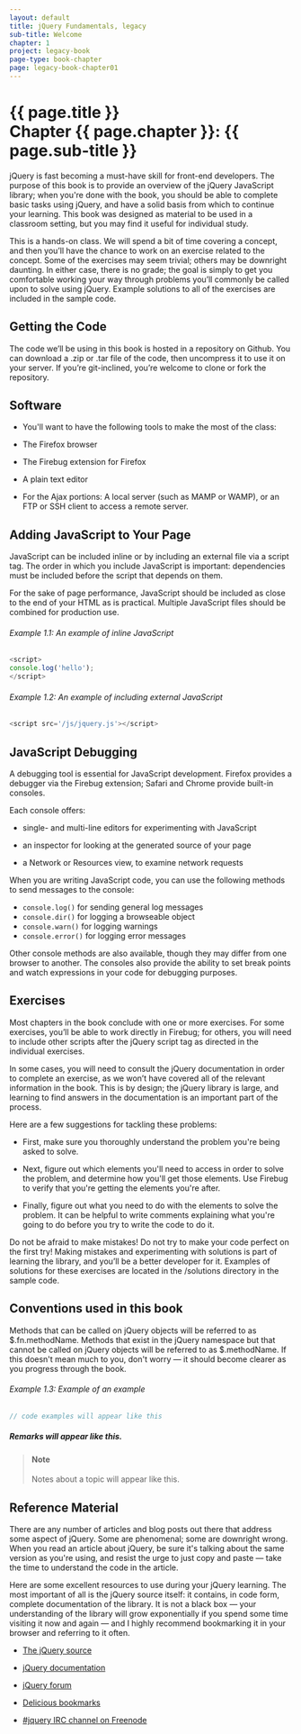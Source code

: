```yaml
---
layout: default
title: jQuery Fundamentals, legacy
sub-title: Welcome
chapter: 1
project: legacy-book
page-type: book-chapter
page: legacy-book-chapter01
---
```


# {{ page.title }} <br> Chapter {{ page.chapter }}: {{ page.sub-title }}

jQuery is fast becoming a must-have skill for front-end developers. The purpose of this book is to provide an overview of the jQuery JavaScript library; when you're done with the book, you should be able to complete basic tasks using jQuery, and have a solid basis from which to continue your learning. This book was designed as material to be used in a classroom setting, but you may find it useful for individual study.

This is a hands-on class. We will spend a bit of time covering a concept, and then you’ll have the chance to work on an exercise related to the concept. Some of the exercises may seem trivial; others may be downright daunting. In either case, there is no grade; the goal is simply to get you comfortable working your way through problems you’ll commonly be called upon to solve using jQuery. Example solutions to all of the exercises are included in the sample code.

## Getting the Code

The code we’ll be using in this book is hosted in a repository on Github. You can download a .zip or .tar file of the code, then uncompress it to use it on your server. If you’re git-inclined, you’re welcome to clone or fork the repository.

## Software

- You'll want to have the following tools to make the most of the class:

- The Firefox browser

- The Firebug extension for Firefox

- A plain text editor

- For the Ajax portions: A local server (such as MAMP or WAMP), or an FTP or SSH client to access a remote server.

## Adding JavaScript to Your Page

JavaScript can be included inline or by including an external file via a script tag. The order in which you include JavaScript is important: dependencies must be included before the script that depends on them.

For the sake of page performance, JavaScript should be included as close to the end of your HTML as is practical. Multiple JavaScript files should be combined for production use.

###### Example 1.1: An example of inline JavaScript

```javascript
<script>
console.log('hello');
</script>
```

###### Example 1.2: An example of including external JavaScript

```javascript
<script src='/js/jquery.js'></script>
```

## JavaScript Debugging

A debugging tool is essential for JavaScript development. Firefox provides a debugger via the Firebug extension; Safari and Chrome provide built-in consoles.

Each console offers:

- single- and multi-line editors for experimenting with JavaScript

- an inspector for looking at the generated source of your page

- a Network or Resources view, to examine network requests

When you are writing JavaScript code, you can use the following methods to send messages to the console:

- `console.log()` for sending general log messages
- `console.dir()` for logging a browseable object
- `console.warn()` for logging warnings
- `console.error()` for logging error messages

Other console methods are also available, though they may differ from one browser to another. The consoles also provide the ability to set break points and watch expressions in your code for debugging purposes.

## Exercises

Most chapters in the book conclude with one or more exercises. For some exercises, you’ll be able to work directly in Firebug; for others, you will need to include other scripts after the jQuery script tag as directed in the individual exercises.

In some cases, you will need to consult the jQuery documentation in order to complete an exercise, as we won’t have covered all of the relevant information in the book. This is by design; the jQuery library is large, and learning to find answers in the documentation is an important part of the process.

Here are a few suggestions for tackling these problems:

- First, make sure you thoroughly understand the problem you're being asked to solve.

- Next, figure out which elements you'll need to access in order to solve the problem, and determine how you'll get those elements. Use Firebug to verify that you're getting the elements you're after.

- Finally, figure out what you need to do with the elements to solve the problem. It can be helpful to write comments explaining what you're going to do before you try to write the code to do it.

Do not be afraid to make mistakes! Do not try to make your code perfect on the first try! Making mistakes and experimenting with solutions is part of learning the library, and you’ll be a better developer for it. Examples of solutions for these exercises are located in the /solutions directory in the sample code.

## Conventions used in this book

Methods that can be called on jQuery objects will be referred to as $.fn.methodName. Methods that exist in the jQuery namespace but that cannot be called on jQuery objects will be referred to as $.methodName. If this doesn't mean much to you, don't worry — it should become clearer as you progress through the book.

###### Example 1.3: Example of an example

```javascript
// code examples will appear like this
```

##### Remarks will appear like this.

> #### **Note**  
>
> Notes about a topic will appear like this.

## Reference Material

There are any number of articles and blog posts out there that address some aspect of jQuery. Some are phenomenal; some are downright wrong. When you read an article about jQuery, be sure it's talking about the same version as you're using, and resist the urge to just copy and paste — take the time to understand the code in the article.

Here are some excellent resources to use during your jQuery learning. The most important of all is the jQuery source itself: it contains, in code form, complete documentation of the library. It is not a black box — your understanding of the library will grow exponentially if you spend some time visiting it now and again — and I highly recommend bookmarking it in your browser and referring to it often.

- [The jQuery source](http://ajax.googleapis.com/ajax/libs/jquery/1/jquery.js)

- [jQuery documentation](http://api.jquery.com/)

- [jQuery forum](http://forum.jquery.com/)

- [Delicious bookmarks](http://delicious.com/rdmey/jquery-class)

- [#jquery IRC channel on Freenode](http://docs.jquery.com/Discussion#Chat_.2F_IRC_Channel)
